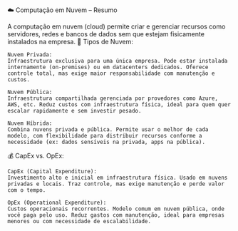 ☁️ Computação em Nuvem – Resumo

A computação em nuvem (cloud) permite criar e gerenciar recursos como servidores, redes e bancos de dados sem que estejam fisicamente instalados na empresa.
🔹 Tipos de Nuvem:

    Nuvem Privada:
    Infraestrutura exclusiva para uma única empresa. Pode estar instalada internamente (on-premises) ou em datacenters dedicados. Oferece controle total, mas exige maior responsabilidade com manutenção e custos.

    Nuvem Pública:
    Infraestrutura compartilhada gerenciada por provedores como Azure, AWS, etc. Reduz custos com infraestrutura física, ideal para quem quer escalar rapidamente e sem investir pesado.

    Nuvem Híbrida:
    Combina nuvens privada e pública. Permite usar o melhor de cada modelo, com flexibilidade para distribuir recursos conforme a necessidade (ex: dados sensíveis na privada, apps na pública).

💰 CapEx vs. OpEx:

    CapEx (Capital Expenditure):
    Investimento alto e inicial em infraestrutura física. Usado em nuvens privadas e locais. Traz controle, mas exige manutenção e perde valor com o tempo.

    OpEx (Operational Expenditure):
    Custos operacionais recorrentes. Modelo comum em nuvem pública, onde você paga pelo uso. Reduz gastos com manutenção, ideal para empresas menores ou com necessidade de escalabilidade.
